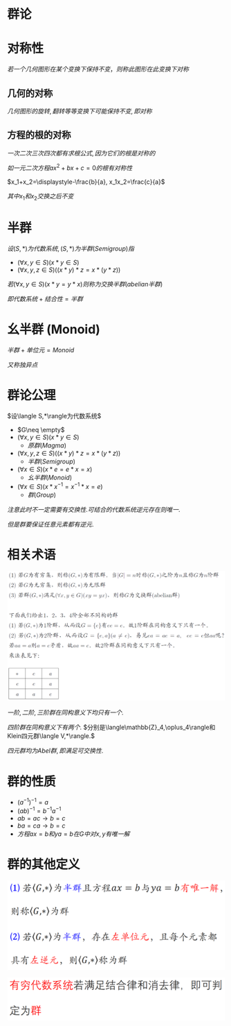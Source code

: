# 群论

# 对称性

$若一个几何图形在某个变换下保持不变，则称此图形在此变换下对称$

## 几何的对称

$几何图形的旋转, 翻转等等变换下可能保持不变, 即对称$

## 方程的根的对称

$一次二次三次四次都有求根公式, 因为它们的根是对称的$

$如一元二次方程ax^2+bx+c=0的根有对称性$

$x_1+x_2=\displaystyle-\frac{b}{a}, x_1x_2=\frac{c}{a}$

$其中x_1和x_2交换之后不变$

# 半群

$设(S,*)为代数系统, (S,*)为半群(Semigroup)指$

* $(\forall x,y\in S)(x*y\in S)$
* $(\forall x,y,z\in S)((x*y)*z=x*(y*z))$

$若(\forall x,y\in S)(x*y=y*x)则称为交换半群(abelian半群)$

$即代数系统+结合性=半群$

# 幺半群 (Monoid)

$半群+单位元=Monoid$

$又称独异点$

# 群论公理

$设\langle S,*\rangle为代数系统$

* $G\neq \empty$
* $(\forall x,y\in S)(x*y\in S)$
  * $原群(Magma)$
* $(\forall x,y,z\in S)((x*y)*z=x*(y*z))$
  * $半群(Semigroup)$
* $(\forall x\in S)(x*e=e*x=x)$
  * $幺半群(Monoid)$
* $(\forall x\in S)(x*x^{-1}=x^{-1}*x=e)$
  * $群(Group)$

$注意此时不一定需要有交换性. 可结合的代数系统逆元存在则唯一.$

$但是群要保证任意元素都有逆元.$

# 相关术语

![](./images/2020-11-23-11-11-51.png)

$一阶, 二阶, 三阶群在同构意义下均只有一个.$

$四阶群在同构意义下有两个.$
$分别是\langle\mathbb{Z}_4,\oplus_4\rangle和Klein四元群\langle V,*\rangle.$

$四元群均为Abel群, 即满足可交换性.$

# 群的性质

* $(a^{-1})^{-1}=a$
* $(ab)^{-1}=b^{-1}a^{-1}$
* $ab=ac \to b=c$
* $ba=ca \to b=c$
* $方程ax=b和ya=b在G中对x,y有唯一解$

# 群的其他定义

![](./images/2020-11-23-11-42-27.png)

![](./images/2020-11-23-11-42-41.png)